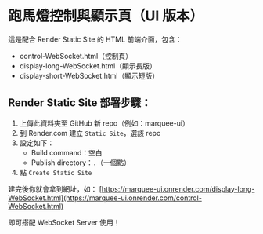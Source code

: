 # 跑馬燈控制與顯示頁（UI 版本）

這是配合 Render Static Site 的 HTML 前端介面，包含：

- control-WebSocket.html（控制頁）
- display-long-WebSocket.html（顯示長版）
- display-short-WebSocket.html（顯示短版）

## Render Static Site 部署步驟：

1. 上傳此資料夾至 GitHub 新 repo（例如：marquee-ui）
2. 到 Render.com 建立 `Static Site`，選該 repo
3. 設定如下：
   - Build command：空白
   - Publish directory：`.`（一個點）
4. 點 `Create Static Site`

建完後你就會拿到網址，如：
[https://marquee-ui.onrender.com/display-long-WebSocket.html](https://marquee-ui.onrender.com/control-WebSocket.html)

即可搭配 WebSocket Server 使用！
